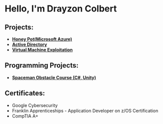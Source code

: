 <h1>Hello, I'm Drayzon Colbert </h1>

<h2>Projects:</h2>

- <b>[Honey Pot(Microsoft Azure)](https://github.com/DrayColb/Honey-Pot)</b>
- <b>[Active Directory](https://github.com/DrayColb/Active-Directory)</b>
- <b> [Virtual Machine Exploitation](https://github.com/DrayColb/VM-Exploitation)</b>


<h2>Programming Projects:</h2>

- <b>[Spaceman Obstacle Course (C#, Unity)](https://github.com/DrayColb/DrayColb1/blob/main/README.md)</b>

<h2>Certificates:</h2>

  - Google Cybersecurity
  - Franklin Apprenticeships - Application Developer on z/OS Certification
  - CompTIA A+

